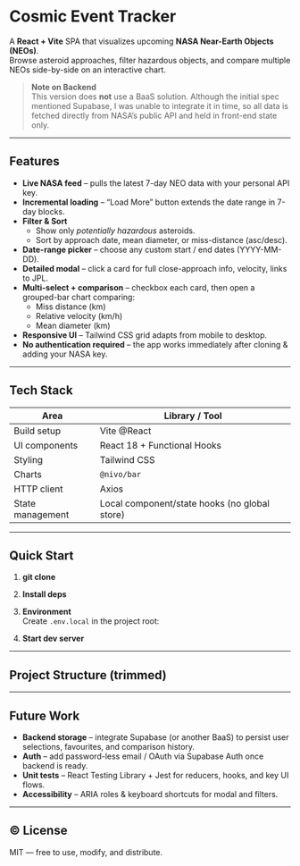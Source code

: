 #  Cosmic Event Tracker

A **React + Vite** SPA that visualizes upcoming **NASA Near-Earth Objects (NEOs)**.  
Browse asteroid approaches, filter hazardous objects, and compare multiple NEOs side-by-side on an interactive chart.

>  **Note on Backend**  
> This version does **not** use a BaaS solution. Although the initial spec mentioned Supabase, I was unable to integrate it in time, so all data is fetched directly from NASA’s public API and held in front-end state only.

---

##  Features

* **Live NASA feed** – pulls the latest 7-day NEO data with your personal API key.  
* **Incremental loading** – “Load More” button extends the date range in 7-day blocks.  
* **Filter & Sort**  
  * Show only *potentially hazardous* asteroids.  
  * Sort by approach date, mean diameter, or miss-distance (asc/desc).  
* **Date-range picker** – choose any custom start / end dates (YYYY-MM-DD).  
* **Detailed modal** – click a card for full close-approach info, velocity, links to JPL.  
* **Multi-select + comparison** – checkbox each card, then open a grouped-bar chart comparing:  
  * Miss distance (km)  
  * Relative velocity (km/h)  
  * Mean diameter (km)  
* **Responsive UI** – Tailwind CSS grid adapts from mobile to desktop.  
* **No authentication required** – the app works immediately after cloning & adding your NASA key.

---

##  Tech Stack

| Area               | Library / Tool |
|--------------------|----------------|
| Build setup        | Vite @React |
| UI components      | React 18 + Functional Hooks |
| Styling            | Tailwind CSS |
| Charts             | `@nivo/bar` |
| HTTP client        | Axios |
| State management   | Local component/state hooks (no global store) |

---

##  Quick Start

1. **git clone**  

2. **Install deps**  

3. **Environment**  
Create `.env.local` in the project root:

4. **Start dev server**  

---

##  Project Structure (trimmed)


---

##  Future Work

* **Backend storage** – integrate Supabase (or another BaaS) to persist user selections, favourites, and comparison history.  
* **Auth** – add password-less email / OAuth via Supabase Auth once backend is ready.  
* **Unit tests** – React Testing Library + Jest for reducers, hooks, and key UI flows.  
* **Accessibility** – ARIA roles & keyboard shortcuts for modal and filters.

---

## © License

MIT — free to use, modify, and distribute.
